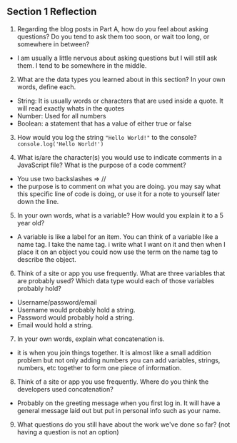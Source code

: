 ## Section 1 Reflection

1. Regarding the blog posts in Part A, how do you feel about asking questions? Do you tend to ask them too soon, or wait too long, or somewhere in between?
* I am usually a little nervous about asking questions but I will still ask them. I tend to be somewhere in the middle.

2. What are the data types you learned about in this section? In your own words, define each.
* String: It is usually words or characters that are used inside a quote. It will read exactly whats in the quotes
* Number: Used for all numbers
* Boolean: a statement that has a value of either true or false

3. How would you log the string `"Hello World!"` to the console?
`console.log('Hello World!')`

4. What is/are the character(s) you would use to indicate comments in a JavaScript file? What is the purpose of a code comment?
* You use two backslashes => //
* the purpose is to comment on what you are doing. you may say what this specific line of code is doing, or use it for a note to yourself later down the line.

5. In your own words, what is a variable? How would you explain it to a 5 year old?
* A variable is like a label for an item. You can think of a variable like a name tag. I take the name tag. i write what I want on it and then when I place it on an object you could now use the term on the name tag to describe the object.

6. Think of a site or app you use frequently. What are three variables that are probably used? Which data type would each of those variables probably hold?
* Username/password/email
* Username would probably hold a string.
* Password would probably hold a string.
* Email would hold a string.

7. In your own words, explain what concatenation is.
* it is when you join things together. It is almost like a small addition problem but not only adding numbers you can add variables, strings, numbers, etc together to form one piece of information.

8. Think of a site or app you use frequently. Where do you think the developers used concatenation?
* Probably on the greeting message when you first log in. It will have a general message laid out but put in personal info such as your name.

9. What questions do you still have about the work we've done so far? (not having a question is not an option)
